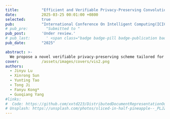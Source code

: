 ```yaml
---
title:          "Efficient and Verifiable Privacy-Preserving Convolutional Computation for CNN Inference with Untrusted Clouds"
date:           2025-03-25 00:01:00 +0800
selected:       true
pub:            "International Conference On Intelligent Computing(ICIC) 2025"
# pub_pre:        "Submitted to "
pub_post:       'Under review.'
# pub_last:       ' <span class="badge badge-pill badge-publication badge-success">Spotlight</span>'
pub_date:       "2025"

abstract: >-
  We propose a novel verifiable privacy-preserving scheme tailored for CNN convolutional layers, which achieves speedups ranging 26\times~\ 87\times compared to the original plaintext model while maintaining accuracy.
cover:          /assets/images/covers/vis2.png
authors:
  - Jinyu Lu
  - Xinrong Sun
  - Yunting Tao
  - Tong Ji
  - Fanyu Kong*
  - Guoqiang Yang
#links:
#  Code: https://github.com/xxtd223/DistributedDocumentRepresentationOutsourcing.git
# Unsplash: https://unsplash.com/photos/sliced-in-half-pineapple--_PLJZmHZzk
---
```

